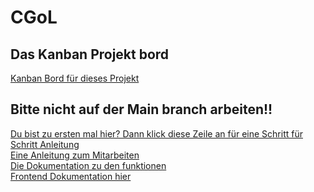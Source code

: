 # CGoL
## Das Kanban Projekt bord
[Kanban Bord für dieses Projekt](https://github.com/janik6882/CGoL/projects/1) <br />
## Bitte nicht auf der Main branch arbeiten!!
[Du bist zu ersten mal hier? Dann klick diese Zeile an für eine Schritt für Schritt Anleitung](docs/erster_besuch.md) <br />
[Eine Anleitung zum Mitarbeiten](docs/git-tutorial.md) <br />
[Die Dokumentation zu den funktionen](docs/backend_docu.md) <br />
[Frontend Dokumentation hier](docs/frontend_docu.md) <br />
